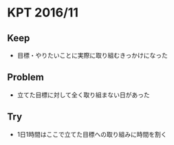 # KPT 2016/11

## Keep

- 目標・やりたいことに実際に取り組むきっかけになった

## Problem

- 立てた目標に対して全く取り組まない日があった

## Try

- 1日1時間はここで立てた目標への取り組みに時間を割く

